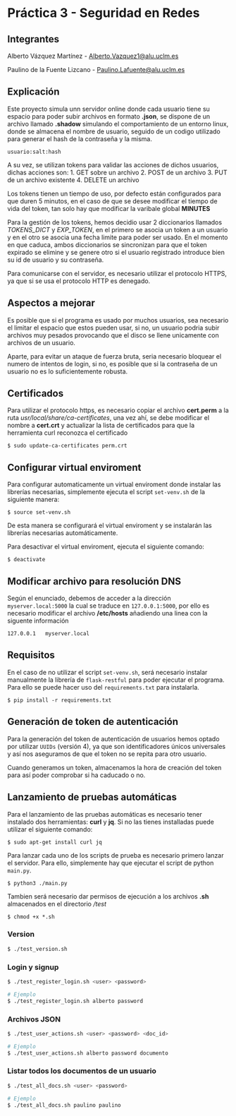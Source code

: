 # Práctica 3 - Seguridad en Redes

## Integrantes

Alberto Vázquez Martínez - Alberto.Vazquez1@alu.uclm.es

Paulino de la Fuente Lizcano - Paulino.Lafuente@alu.uclm.es

## Explicación

Este proyecto simula unn servidor online donde cada usuario tiene su espacio para poder subir archivos en formato **.json**,
se dispone de un archivo llamado **.shadow** simulando el comportamiento de un entorno linux, donde se almacena el nombre de usuario, seguido de un codigo utilizado para generar el hash de la contraseña y la misma.

```
usuario:salt:hash
```

A su vez, se utilizan tokens para validar las acciones de dichos usuarios, dichas acciones son:
    1. GET sobre un archivo
    2. POST de un archivo
    3. PUT de un archivo existente
    4. DELETE un archivo

Los tokens tienen un tiempo de uso, por defecto están configurados para que duren 5 minutos, en el caso de que se desee modificar el tiempo de vida del token, tan solo hay que modificar la varibale global **MINUTES**

Para la gestión de los tokens, hemos decidio usar 2 diccionarios llamados *TOKENS_DICT* y *EXP_TOKEN*, en el primero se asocia un token a un usuario y en el otro se asocia una fecha limite para poder ser usado. En el momento en que caduca, ambos diccionarios se sincronizan para que el token expirado se elimine y se genere otro si el usuario registrado introduce bien su id de usuario y su contraseña.

Para comunicarse con el servidor, es necesario utilizar el protocolo HTTPS, ya que si se usa el protocolo HTTP es denegado.

## Aspectos a mejorar

Es posible que si el programa es usado por muchos usuarios, sea necesario el limitar el espacio que estos pueden usar, si no, un usuario podria subir archivos muy pesados provocando que el disco se llene unicamente con archivos de un usuario.

Aparte, para evitar un ataque de fuerza bruta, seria necesario bloquear el numero de intentos de login, si no, es posible que si la contraseña de un usuario no es lo suficientemente robusta.

## Certificados

Para utilizar el protocolo https, es necesario copiar el archivo **cert.perm** a la ruta *usr/local/share/ca-certificates*, una vez ahí, se debe modificar el nombre a **cert.crt** y actualizar la lista de certificados para que la herramienta curl reconozca el certificado 

```
$ sudo update-ca-certificates perm.crt
```

## Configurar virtual enviroment
Para configurar automaticamente un virtual enviroment donde instalar las librerías necesarias, simplemente ejecuta el script `set-venv.sh` de la siguiente manera:

```
$ source set-venv.sh
```
De esta manera se configurará el virtual enviroment y se instalarán las librerías necesarias automáticamente.

Para desactivar el virtual enviroment, ejecuta el siguiente comando:

```
$ deactivate
```

## Modificar archivo para resolución DNS

Según el enunciado, debemos de acceder a la dirección `myserver.local:5000` la cual se traduce en `127.0.0.1:5000`, por ello es necesario modificar el archivo **/etc/hosts** añadiendo una linea con la siguente información

```
127.0.0.1   myserver.local
```

## Requisitos

En el caso de no utilizar el script `set-venv.sh`, será necesario instalar manualmente la librería de `flask-restful` para poder ejecutar el programa. Para ello se puede hacer uso del `requirements.txt` para instalarla.

```
$ pip install -r requirements.txt
```

## Generación de token de autenticación

Para la generación del token de autenticación de usuarios hemos optado por utilizar `UUIDs` (versión 4), ya que son identificadores únicos universales y así nos aseguramos de que el token no se repita para otro usuario. 

Cuando generamos un token, almacenamos la hora de creación del token para así poder comprobar si ha caducado o no. 

## Lanzamiento de pruebas automáticas

Para el lanzamiento de las pruebas automáticas es necesario tener instalado dos herramientas: **curl** y **jq**. Si no las tienes installadas puede utilizar el siguiente comando:

```
$ sudo apt-get install curl jq
```

Para lanzar cada uno de los scripts de prueba es necesario primero lanzar el servidor. Para ello, simplemente hay que ejecutar el script de python `main.py`.

```
$ python3 ./main.py
```

 Tambien será necesario dar permisos de ejecución a los archivos **.sh** almacenados en el directorio */test*


```
$ chmod +x *.sh
```

### Version

```bash
$ ./test_version.sh
```
### Login y signup

```bash
$ ./test_register_login.sh <user> <password>

# Ejemplo
$ ./test_register_login.sh alberto password
```

### Archivos JSON

```bash
$ ./test_user_actions.sh <user> <password> <doc_id>

# Ejemplo
$ ./test_user_actions.sh alberto password documento
```

### Listar todos los documentos de un usuario

```bash
$ ./test_all_docs.sh <user> <password>

# Ejemplo
$ ./test_all_docs.sh paulino paulino
```
